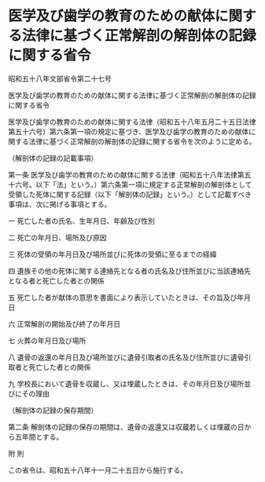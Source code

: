 # 医学及び歯学の教育のための献体に関する法律に基づく正常解剖の解剖体の記録に関する省令

昭和五十八年文部省令第二十七号

医学及び歯学の教育のための献体に関する法律に基づく正常解剖の解剖体の記録に関する省令

医学及び歯学の教育のための献体に関する法律（昭和五十八年五月二十五日法律第五十六号）第六条第一項の規定に基づき、医学及び歯学の教育のための献体に関する法律に基づく正常解剖の解剖体の記録に関する省令を次のように定める。

（解剖体の記録の記載事項）

第一条 医学及び歯学の教育のための献体に関する法律（昭和五十八年法律第五十六号。以下「法」という。）第六条第一項に規定する正常解剖の解剖体として受領した死体に関する記録（以下「解剖体の記録」という。）として記載すべき事項は、次に掲げる事項とする。

一 死亡した者の氏名、生年月日、年齢及び性別

二 死亡の年月日、場所及び原因

三 死体の受領の年月日及び場所並びに死体の受領に至るまでの経緯

四 遺族その他の死体に関する連絡先となる者の氏名及び住所並びに当該連絡先となる者と死亡した者との関係

五 死亡した者が献体の意思を書面により表示していたときは、その旨及び年月日

六 正常解剖の開始及び終了の年月日

七 火葬の年月日及び場所

八 遺骨の返還の年月日及び場所並びに遺骨引取者の氏名及び住所並びに遺骨引取者と死亡した者との関係

九 学校長において遺骨を収蔵し、又は埋蔵したときは、その年月日及び場所並びにその理由

（解剖体の記録の保存期間）

第二条 解剖体の記録の保存の期間は、遺骨の返還又は収蔵若しくは埋蔵の日から五年間とする。

附 則

この省令は、昭和五十八年十一月二十五日から施行する。
